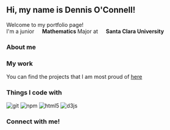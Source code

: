 <h2> Hi, my name is Dennis O'Connell! </h2>

<p>Welcome to my portfolio page! </br> I'm a junior <img src="https://upload.wikimedia.org/wikipedia/commons/thumb/2/2e/Pi-symbol.svg/1058px-Pi-symbol.svg.png" width="13"/> <b>Mathematics </b> Major at <img src="https://upload.wikimedia.org/wikipedia/commons/thumb/0/05/Santa_Clara_Broncos_logo.svg/1200px-Santa_Clara_Broncos_logo.svg.png" width="13"/> <b> Santa Clara University </b> </p>


<h3> About me </h3>


<h3> My work </h3>
<p> You can find the projects that I am most proud of <a href="https://dennisoconnell.github.io/portfolio/"> here </a> </p>

<h3>Things I code with</h3>
<p>
  <img alt="git" src="https://img.shields.io/badge/-Git-F05032?style=flat-square&logo=git&logoColor=white" />
  <img alt="npm" src="https://img.shields.io/badge/-NPM-CB3837?style=flat-square&logo=npm&logoColor=white" />
  <img alt="html5" src="https://img.shields.io/badge/-HTML5-E34F26?style=flat-square&logo=html5&logoColor=white" />
  <img alt="d3js" src="https://img.shields.io/badge/-D3.js-F9A03C?style=flat-square&logo=d3.js&logoColor=white" />
</p>

<h3> Connect with me! </h3>
